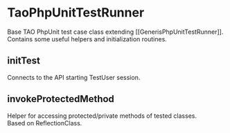 TaoPhpUnitTestRunner
====================

Base TAO PhpUnit test case class extending [[GenerisPhpUnitTestRunner]]. Contains some useful helpers and initialization routines.

initTest
--------

Connects to the API starting TestUser session.

invokeProtectedMethod
---------------------

Helper for accessing protected/private methods of tested classes.\
Based on ReflectionClass.

